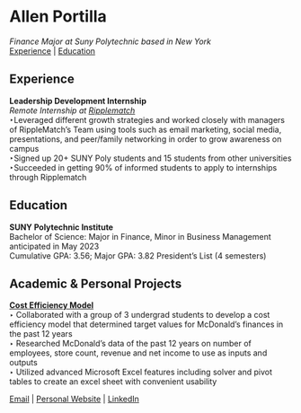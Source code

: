 # Allen Portilla                  
_Finance Major at Suny Polytechnic based in New York_<br>
[Experience](#experience) | [Education](#education)
## Experience<br>
**Leadership Development Internship**<br>
_Remote Internship at [Ripplematch](https://ripplematch.com/)_<br>
‣Leveraged different growth strategies and worked closely with managers of 
  RippleMatch’s Team using tools such as email marketing, social media, 
  presentations, and peer/family networking in order to grow awareness on         campus<br>
  ‣Signed up 20+ SUNY Poly students and 15 students from other universities
  <br> 
  ‣Succeeded in getting 90% of informed students to apply to internships          through Ripplematch<br>
## Education<br>
 **SUNY Polytechnic Institute**<br>
 Bachelor of Science: Major in Finance, Minor in Business Management 
anticipated in May 2023<br>
Cumulative GPA: 3.56; Major GPA: 3.82
President’s List (4 semesters)<br>
## Academic & Personal Projects
[**Cost Efficiency Model**](https://user-images.githubusercontent.com/121313183/209412449-9d568929-de71-42a1-b572-12c256c1dd64.jpg/)<br>
‣ Collaborated with a group of 3 undergrad students to develop a cost efficiency model that determined target values for McDonald’s finances in the past 12 years<br>
‣ Researched McDonald’s data of the past 12 years on number of employees, store count, revenue and net income to use as inputs and outputs <br>
‣ Utilized advanced Microsoft Excel features including solver and pivot tables to create an excel sheet with convenient usability <br>


[Email](mailto:allenj.port.com) | [Personal Website](https://allenjport.github.io/) | [LinkedIn](https://www.linkedin.com/in/allenportilla/)

